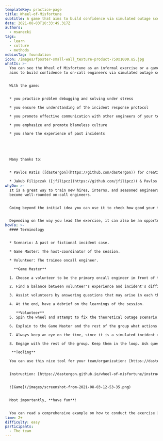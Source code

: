 ```yaml
---
templateKey: practice-page
title: Wheel-of-Misfortune
subtitle: A game that aims to build confidence via simulated outage scenarios.
date: 2021-08-03T10:33:49.317Z
authors:
  - msanecki
tags:
  - learn
  - culture
  - methods
mobiusTag: foundation
icon: /images/fposter-small-wall_texture-product-750x1000.u5.jpg
whatIs: >-
  You can see the Wheel of Misfortune as an informal exercise or a game that
  aims to build confidence to on-call engineers via simulated outage scenarios. 


  With the game:


  * you practice problem debugging and solving under stress

  * you ensure the understanding of the incident response protocol

  * you promote effective communication with other engineers of your team and organization

  * you emphasize and promote blameless culture

  * you share the experience of past incidents





  Many thanks to:


  * Pavlos Ratis ([dastergon](https://github.com/dastergon)) for creating&publishing tooling for the game

  * Jakub Filipczak ([jfilipcz](https://github.com/jfilipcz)) & Pavlos Ratis ([dastergon](https://github.com/dastergon)) for discussion about the idea and how to extend it for other purposes
whyDo: >-
  It is a great way to train new hires, interns, and seasoned engineers to
  become well-rounded on-call engineers.


  Going beyond the initial idea you can use it to check how good your team or organization is prepared for unexpected events whatever it could be.


  Depending on the way you lead the exercise, it can also be an opportunity to verify your monitoring/alerting works the way you think it does.
howTo: >-
  #### Terminology


  * Scenario: A past or fictional incident case.

  * Game Master: The host-coordinator of the session.

  * Volunteer: The trainee oncall engineer.

    **Game Master** 

  1. Choose a volunteer to be the primary oncall engineer in front of the group.

  2. Find a balance between volunteer's experience and incident's difficulty.

  3. Assist volunteers by answering questions that may arise in each theoretical action or dashboard observation. Engage with the rest of the team and ask for different ways to debug the problem following the volunteer's explanation.Team members may be made available over time for assistance in various topics.

  4. At the end, have a debrief on the learnings of the session.

     **Volunteer**  
  5. Spin the wheel and attempt to fix the theoretical outage scenario.

  6. Explain to the Game Master and the rest of the group what actions you would take (lookup queries, checks in dashboards, etc.) to find the root causes, and eventually solve the incident.

  7. Always keep an eye on the time, since it is a simulated incident response scenario and not a routine troubleshooting process. During a real incident you might have an SLA or SLO breach and therefore you should take timing into account.

  8. Engage with the rest of the group. Keep them in the loop. Ask questions to different members depending on their expertise.

   **Tooling** 

  You can use this nice tool for your team/organization: [https://dastergon.github.io/wheel-of-misfortune/](https://dastergon.github.io/wheel-of-misfortune/)


  Instruction: [https://dastergon.github.io/wheel-of-misfortune/instructions.html](https://dastergon.github.io/wheel-of-misfortune/instructions.html)


  ![Game](/images/screenshot-from-2021-08-03-12-53-35.png)


  Most importantly, **have fun**!


  You can read a comprehensive example on how to conduct the exercise [here](https://landing.google.com/sre/book/chapters/accelerating-sre-on-call.html#xref_training_disaster-rpg).
time: 2+
difficulty: easy
participants:
  - The team
---
```

